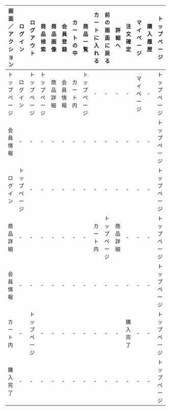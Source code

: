 |画面／アクション|ログイン|ログアウト|商品検索|商品画像|会員登録|カートの中|商品一覧|カートに入れる|前の画面に戻る|詳細へ|注文確定|マイページ|購入履歴|トップページ|
|---------------|-------|---------|--------|-------|-------|---------|--------|------------|-------------|------|-------|--------|--------|----------|
|トップページ|ログイン|トップページ|トップページ|商品詳細|会員情報|カート内|トップページ|-|-|-|-|マイページ|-|トップページ|
|会員情報|-|-|-|-|-|-|-|-|-|-|-|-|-|トップページ|
|ログイン|トップページ|-|-|-|-|-|-|-|-|-|-|-|-|トップページ|
|商品詳細|-|-|-|-|-|-|-|カート内|トップページ|商品詳細|-|-|-|トップページ|
|会員情報|-|-|-|-|-|-|-|-|-|-|-|-|-|トップページ|
|カート内|-|トップページ|-|-|-|-|-|-|-|-|購入完了|-|-|トップページ|
|購入完了|-|-|-|-|-|-|-|-|-|-|-|-|-|トップページ|
